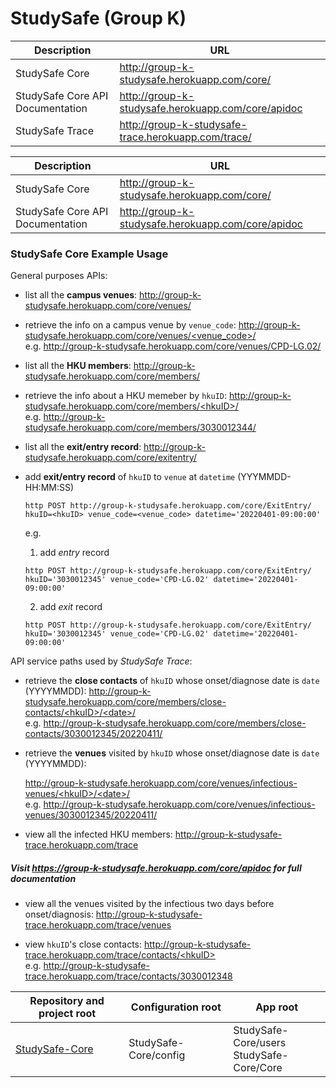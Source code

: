 # StudySafe (Group K)


| Description                      | URL                                                 |
| -------------------------------- | --------------------------------------------------- |
| StudySafe Core                   | http://group-k-studysafe.herokuapp.com/core/        |
| StudySafe Core API Documentation | http://group-k-studysafe.herokuapp.com/core/apidoc  |
| StudySafe Trace                  | http://group-k-studysafe-trace.herokuapp.com/trace/ |


| Description                      | URL                                                |
| -------------------------------- | -------------------------------------------------- |
| StudySafe Core                   | http://group-k-studysafe.herokuapp.com/core/       |
| StudySafe Core API Documentation | http://group-k-studysafe.herokuapp.com/core/apidoc |

### StudySafe Core Example Usage

General purposes APIs:

 - list all the **campus venues**: http://group-k-studysafe.herokuapp.com/core/venues/

 - retrieve the info on a campus venue by `venue_code`: [http://group-k-studysafe.herokuapp.com/core/venues/<venue_code\>/]()<br>e.g. http://group-k-studysafe.herokuapp.com/core/venues/CPD-LG.02/
   


 - list all the **HKU members**: http://group-k-studysafe.herokuapp.com/core/members/
   


 - retrieve the info about a HKU memeber by `hkuID`: [http://group-k-studysafe.herokuapp.com/core/members/<hkuID\>/]() <br>e.g. http://group-k-studysafe.herokuapp.com/core/members/3030012344/

 - list all the **exit/entry record**: http://group-k-studysafe.herokuapp.com/core/exitentry/

 - add **exit/entry record** of `hkuID` to `venue` at `datetime` (YYYMMDD-HH:MM:SS)

   ```shell
   http POST http://group-k-studysafe.herokuapp.com/core/ExitEntry/ hkuID=<hkuID> venue_code=<venue_code> datetime='20220401-09:00:00'
   ```

   e.g. 

   1. add *entry* record

   ```shell
   http POST http://group-k-studysafe.herokuapp.com/core/ExitEntry/ hkuID='3030012345' venue_code='CPD-LG.02' datetime='20220401-09:00:00'
   ```

   2. add *exit* record

   ```shell
   http POST http://group-k-studysafe.herokuapp.com/core/ExitEntry/ hkuID='3030012345' venue_code='CPD-LG.02' datetime='20220401-09:00:00'
   ```

API service paths used by *StudySafe Trace*:

 - retrieve the **close contacts** of `hkuID` whose onset/diagnose date is `date` (YYYYMMDD): [http://group-k-studysafe.herokuapp.com/core/members/close-contacts/<hkuID\>/<date\>/]() <br>e.g. http://group-k-studysafe.herokuapp.com/core/members/close-contacts/3030012345/20220411/

 - retrieve the **venues** visited by `hkuID` whose onset/diagnose date is `date` (YYYYMMDD): 

   [http://group-k-studysafe.herokuapp.com/core/venues/infectious-venues/<hkuID\>/<date\>/]() <br>e.g. http://group-k-studysafe.herokuapp.com/core/venues/infectious-venues/3030012345/20220411/



 - view all the infected HKU members: http://group-k-studysafe-trace.herokuapp.com/trace

##### Visit https://group-k-studysafe.herokuapp.com/core/apidoc for full documentation

 - view all the venues visited by the infectious two days before onset/diagnosis: http://group-k-studysafe-trace.herokuapp.com/trace/venues

 - view `hkuID`'s close contacts: [http://group-k-studysafe-trace.herokuapp.com/trace/contacts/<hkuID\>]() <br>e.g. http://group-k-studysafe-trace.herokuapp.com/trace/contacts/3030012348

| Repository and project root                                  | Configuration root    | App root                                     |
| ------------------------------------------------------------ | --------------------- | -------------------------------------------- |
| [StudySafe-Core](https://github.com/COMP3297-Group-K/StudySafe-Core) | StudySafe-Core/config | StudySafe-Core/users<br/>StudySafe-Core/Core |
